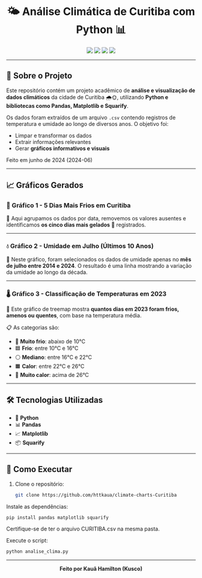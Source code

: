 <h1 align="center">🌤️ Análise Climática de Curitiba com Python 📊</h1>

<p align="center">
  <img src="https://img.shields.io/badge/Python-3.10-blue?logo=python" />
  <img src="https://img.shields.io/badge/Pandas-Data%20Analysis-yellow?logo=pandas" />
  <img src="https://img.shields.io/badge/Matplotlib-Graphing-orange?logo=matplotlib" />
  <img src="https://img.shields.io/badge/Faculdade-Projeto%20Acadêmico-success" />
</p>

---

## 🧠 Sobre o Projeto

Este repositório contém um projeto acadêmico de **análise e visualização de dados climáticos** da cidade de Curitiba 🌧️🌞, utilizando **Python e bibliotecas como Pandas, Matplotlib e Squarify**.

Os dados foram extraídos de um arquivo `.csv` contendo registros de temperatura e umidade ao longo de diversos anos. O objetivo foi:

- Limpar e transformar os dados
- Extrair informações relevantes
- Gerar **gráficos informativos e visuais**

Feito em junho de 2024 (2024-06)

---

## 📈 Gráficos Gerados

### 🧊 Gráfico 1 - 5 Dias Mais Frios em Curitiba

📌 Aqui agrupamos os dados por data, removemos os valores ausentes e identificamos **os cinco dias mais gelados** 🥶 registrados.

---

### 💧 Gráfico 2 - Umidade em Julho (Últimos 10 Anos)

📌 Neste gráfico, foram selecionados os dados de umidade apenas no **mês de julho entre 2014 e 2024**. O resultado é uma linha mostrando a variação da umidade ao longo da década.

---

### 🌡️ Gráfico 3 - Classificação de Temperaturas em 2023

📌 Este gráfico de treemap mostra **quantos dias em 2023 foram frios, amenos ou quentes**, com base na temperatura média.

📋 As categorias são:

- 🔵 **Muito frio**: abaixo de 10°C  
- 🟦 **Frio**: entre 10°C e 16°C  
- ⚪ **Mediano**: entre 16°C e 22°C  
- 🟧 **Calor**: entre 22°C e 26°C  
- 🔴 **Muito calor**: acima de 26°C

---

## 🛠️ Tecnologias Utilizadas

- 🐍 **Python**
- 📊 **Pandas**
- 📈 **Matplotlib**
- 📦 **Squarify**

---

## 🚀 Como Executar

1. Clone o repositório:
   ```bash
   git clone https://github.com/httkaua/climate-charts-Curitiba
Instale as dependências:

```bash
pip install pandas matplotlib squarify
```

Certifique-se de ter o arquivo CURITIBA.csv na mesma pasta.

Execute o script:

```bash
python analise_clima.py
```

---

<p align="center"><b>Feito por Kauã Hamilton (Kusco)</b></p>